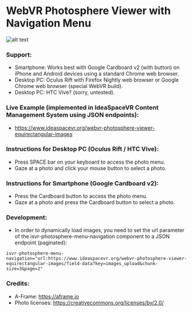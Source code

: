 # WebVR Photosphere Viewer with Navigation Menu

![alt text](https://raw.githubusercontent.com/IdeaSpaceVR/aframe-360-degree-photosphere/master/images/aframe-360-degree-photosphere-viewer.png "aframe-360-degree-photosphere")

### Support:

- Smartphone: Works best with Google Cardboard v2 (with button) on iPhone and Android devices using a standard Chrome web browser.
- Desktop PC: Oculus Rift with Firefox Nightly web browser or Google Chrome web browser (special WebVR build).
- Desktop PC: HTC Vive? (sorry, untested).

### Live Example (implemented in IdeaSpaceVR Content Management System using JSON endpoints):

- https://www.ideaspacevr.org/webvr-photosphere-viewer-equirectangular-images 

### Instructions for Desktop PC (Oculus Rift / HTC Vive):

- Press SPACE bar on your keyboard to access the photo menu.
- Gaze at a photo and click your mouse button to select a photo.

### Instructions for Smartphone (Google Cardboard v2):

- Press the Cardboard button to access the photo menu.
- Gaze at a photo and press the Cardboard button to select a photo.

### Development:

- In order to dynamically load images, you need to set the url parameter of the isvr-photosphere-menu-navigation component to a JSON endpoint (paginated):

`isvr-photosphere-menu-navigation="url:https://www.ideaspacevr.org/webvr-photosphere-viewer-equirectangular-images/field-data?key=images_upload&chunk-size=3&page=2"`

### Credits:

- A-Frame: https://aframe.io
- Photo licenses: https://creativecommons.org/licenses/by/2.0/
